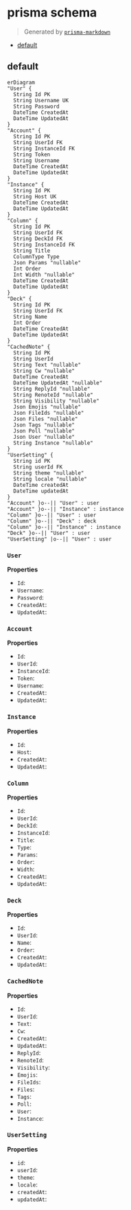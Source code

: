 # prisma schema
> Generated by [`prisma-markdown`](https://github.com/samchon/prisma-markdown)

- [default](#default)

## default
```mermaid
erDiagram
"User" {
  String Id PK
  String Username UK
  String Password
  DateTime CreatedAt
  DateTime UpdatedAt
}
"Account" {
  String Id PK
  String UserId FK
  String InstanceId FK
  String Token
  String Username
  DateTime CreatedAt
  DateTime UpdatedAt
}
"Instance" {
  String Id PK
  String Host UK
  DateTime CreatedAt
  DateTime UpdatedAt
}
"Column" {
  String Id PK
  String UserId FK
  String DeckId FK
  String InstanceId FK
  String Title
  ColumnType Type
  Json Params "nullable"
  Int Order
  Int Width "nullable"
  DateTime CreatedAt
  DateTime UpdatedAt
}
"Deck" {
  String Id PK
  String UserId FK
  String Name
  Int Order
  DateTime CreatedAt
  DateTime UpdatedAt
}
"CachedNote" {
  String Id PK
  String UserId
  String Text "nullable"
  String Cw "nullable"
  DateTime CreatedAt
  DateTime UpdatedAt "nullable"
  String ReplyId "nullable"
  String RenoteId "nullable"
  String Visibility "nullable"
  Json Emojis "nullable"
  Json FileIds "nullable"
  Json Files "nullable"
  Json Tags "nullable"
  Json Poll "nullable"
  Json User "nullable"
  String Instance "nullable"
}
"UserSetting" {
  String id PK
  String userId FK
  String theme "nullable"
  String locale "nullable"
  DateTime createdAt
  DateTime updatedAt
}
"Account" }o--|| "User" : user
"Account" }o--|| "Instance" : instance
"Column" }o--|| "User" : user
"Column" }o--|| "Deck" : deck
"Column" }o--|| "Instance" : instance
"Deck" }o--|| "User" : user
"UserSetting" |o--|| "User" : user
```

### `User`

**Properties**
  - `Id`: 
  - `Username`: 
  - `Password`: 
  - `CreatedAt`: 
  - `UpdatedAt`: 

### `Account`

**Properties**
  - `Id`: 
  - `UserId`: 
  - `InstanceId`: 
  - `Token`: 
  - `Username`: 
  - `CreatedAt`: 
  - `UpdatedAt`: 

### `Instance`

**Properties**
  - `Id`: 
  - `Host`: 
  - `CreatedAt`: 
  - `UpdatedAt`: 

### `Column`

**Properties**
  - `Id`: 
  - `UserId`: 
  - `DeckId`: 
  - `InstanceId`: 
  - `Title`: 
  - `Type`: 
  - `Params`: 
  - `Order`: 
  - `Width`: 
  - `CreatedAt`: 
  - `UpdatedAt`: 

### `Deck`

**Properties**
  - `Id`: 
  - `UserId`: 
  - `Name`: 
  - `Order`: 
  - `CreatedAt`: 
  - `UpdatedAt`: 

### `CachedNote`

**Properties**
  - `Id`: 
  - `UserId`: 
  - `Text`: 
  - `Cw`: 
  - `CreatedAt`: 
  - `UpdatedAt`: 
  - `ReplyId`: 
  - `RenoteId`: 
  - `Visibility`: 
  - `Emojis`: 
  - `FileIds`: 
  - `Files`: 
  - `Tags`: 
  - `Poll`: 
  - `User`: 
  - `Instance`: 

### `UserSetting`

**Properties**
  - `id`: 
  - `userId`: 
  - `theme`: 
  - `locale`: 
  - `createdAt`: 
  - `updatedAt`: 